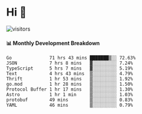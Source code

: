 # Hi 👋
 
![visitors](https://visitor-badge.glitch.me/badge?page_id=sorcererxw.sorcererx)

#### 📊 Monthly Development Breakdown

<!--START_SECTION:waka-->
```text
Go              71 hrs 43 mins ███████▒░░ 72.63%
JSON            7 hrs 8 mins   ▓░░░░░░░░░ 7.24%
TypeScript      5 hrs 7 mins   ▓░░░░░░░░░ 5.19%
Text            4 hrs 43 mins  ▒░░░░░░░░░ 4.79%
Thrift          1 hr 53 mins   ▒░░░░░░░░░ 1.92%
go.mod          1 hr 28 mins   ▒░░░░░░░░░ 1.50%
Protocol Buffer 1 hr 17 mins   ▒░░░░░░░░░ 1.30%
Astro           1 hr 1 min     ▒░░░░░░░░░ 1.03%
protobuf        49 mins        ▒░░░░░░░░░ 0.83%
YAML            46 mins        ▒░░░░░░░░░ 0.79%
```
<!--END_SECTION:waka-->
